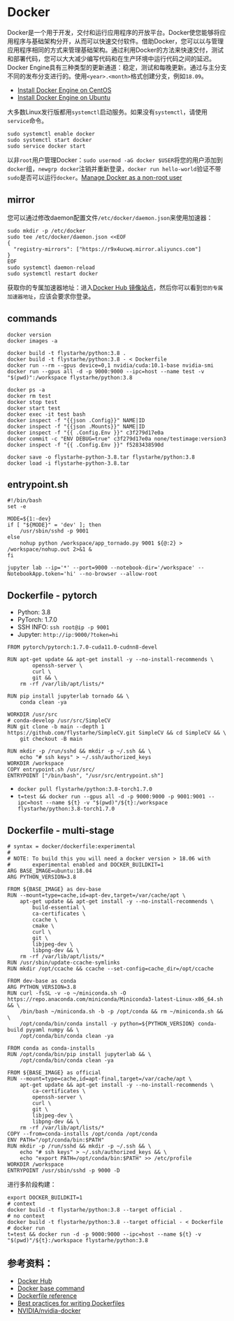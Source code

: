 # Docker
Docker是一个用于开发，交付和运行应用程序的开放平台。Docker使您能够将应用程序与基础架构分开，从而可以快速交付软件。借助Docker，您可以以与管理应用程序相同的方式来管理基础架构。通过利用Docker的方法来快速交付，测试和部署代码，您可以大大减少编写代码和在生产环境中运行代码之间的延迟。Docker Engine具有三种类型的更新通道：稳定，测试和每晚更新。通过与主分支不同的发布分支进行的。使用`<year>.<month>`格式创建分支，例如`18.09`。

* [Install Docker Engine on CentOS](https://docs.docker.com/engine/install/centos/)
* [Install Docker Engine on Ubuntu](https://docs.docker.com/engine/install/ubuntu/)

大多数Linux发行版都用`systemctl`启动服务。如果没有`systemctl`，请使用`service`命令。
```
sudo systemctl enable docker
sudo systemctl start docker
sudo service docker start
```

以非`root`用户管理Docker：`sudo usermod -aG docker $USER`将您的用户添加到`docker`组，`newgrp docker`注销并重新登录，`docker run hello-world`验证不带`sudo`是否可以运行`docker`。[Manage Docker as a non-root user](https://docs.docker.com/engine/install/linux-postinstall/#manage-docker-as-a-non-root-user)

## mirror
您可以通过修改daemon配置文件`/etc/docker/daemon.json`来使用加速器：
```
sudo mkdir -p /etc/docker
sudo tee /etc/docker/daemon.json <<EOF
{
  "registry-mirrors": ["https://r9x4ucwq.mirror.aliyuncs.com"]
}
EOF
sudo systemctl daemon-reload
sudo systemctl restart docker
```

获取你的专属加速器地址：进入[Docker Hub 镜像站点](https://cr.console.aliyun.com)，然后你可以看到`您的专属加速器地址`，应该会要求你登录。

## commands
```
docker version
docker images -a

docker build -t flystarhe/python:3.8 .
docker build -t flystarhe/python:3.8 - < Dockerfile
docker run --rm --gpus device=0,1 nvidia/cuda:10.1-base nvidia-smi
docker run --gpus all -d -p 9000:9000 --ipc=host --name test -v "$(pwd)":/workspace flystarhe/python:3.8

docker ps -a
docker rm test
docker stop test
docker start test
docker exec -it test bash
docker inspect -f "{{json .Config}}" NAME|ID
docker inspect -f "{{json .Mounts}}" NAME|ID
docker inspect -f "{{ .Config.Env }}" c3f279d17e0a
docker commit -c "ENV DEBUG=true" c3f279d17e0a none/testimage:version3
docker inspect -f "{{ .Config.Env }}" f5283438590d

docker save -o flystarhe-python-3.8.tar flystarhe/python:3.8
docker load -i flystarhe-python-3.8.tar
```

## entrypoint.sh
```
#!/bin/bash
set -e

MODE=${1:-dev}
if [ "${MODE}" = 'dev' ]; then
    /usr/sbin/sshd -p 9001
else
    nohup python /workspace/app_tornado.py 9001 ${@:2} > /workspace/nohup.out 2>&1 &
fi

jupyter lab --ip='*' --port=9000 --notebook-dir='/workspace' --NotebookApp.token='hi' --no-browser --allow-root
```

## Dockerfile - pytorch

* Python: 3.8
* PyTorch: 1.7.0
* SSH INFO: `ssh root@ip -p 9001`
* Jupyter: `http://ip:9000/?token=hi`

```
FROM pytorch/pytorch:1.7.0-cuda11.0-cudnn8-devel

RUN apt-get update && apt-get install -y --no-install-recommends \
        openssh-server \
        curl \
        git && \
    rm -rf /var/lib/apt/lists/*

RUN pip install jupyterlab tornado && \
    conda clean -ya

WORKDIR /usr/src
# conda-develop /usr/src/SimpleCV
RUN git clone -b main --depth 1 https://github.com/flystarhe/SimpleCV.git SimpleCV && cd SimpleCV && \
    git checkout -B main

RUN mkdir -p /run/sshd && mkdir -p ~/.ssh && \
    echo "# ssh keys" > ~/.ssh/authorized_keys
WORKDIR /workspace
COPY entrypoint.sh /usr/src/
ENTRYPOINT ["/bin/bash", "/usr/src/entrypoint.sh"]
```

* `docker pull flystarhe/python:3.8-torch1.7.0`
* `t=test && docker run --gpus all -d -p 9000:9000 -p 9001:9001 --ipc=host --name ${t} -v "$(pwd)"/${t}:/workspace flystarhe/python:3.8-torch1.7.0`

## Dockerfile - multi-stage
```
# syntax = docker/dockerfile:experimental
#
# NOTE: To build this you will need a docker version > 18.06 with
#       experimental enabled and DOCKER_BUILDKIT=1
ARG BASE_IMAGE=ubuntu:18.04
ARG PYTHON_VERSION=3.8

FROM ${BASE_IMAGE} as dev-base
RUN --mount=type=cache,id=apt-dev,target=/var/cache/apt \
    apt-get update && apt-get install -y --no-install-recommends \
        build-essential \
        ca-certificates \
        ccache \
        cmake \
        curl \
        git \
        libjpeg-dev \
        libpng-dev && \
    rm -rf /var/lib/apt/lists/*
RUN /usr/sbin/update-ccache-symlinks
RUN mkdir /opt/ccache && ccache --set-config=cache_dir=/opt/ccache

FROM dev-base as conda
ARG PYTHON_VERSION=3.8
RUN curl -fsSL -v -o ~/miniconda.sh -O https://repo.anaconda.com/miniconda/Miniconda3-latest-Linux-x86_64.sh && \
    /bin/bash ~/miniconda.sh -b -p /opt/conda && rm ~/miniconda.sh && \
    /opt/conda/bin/conda install -y python=${PYTHON_VERSION} conda-build pyyaml numpy && \
    /opt/conda/bin/conda clean -ya

FROM conda as conda-installs
RUN /opt/conda/bin/pip install jupyterlab && \
    /opt/conda/bin/conda clean -ya

FROM ${BASE_IMAGE} as official
RUN --mount=type=cache,id=apt-final,target=/var/cache/apt \
    apt-get update && apt-get install -y --no-install-recommends \
        ca-certificates \
        openssh-server \
        curl \
        git \
        libjpeg-dev \
        libpng-dev && \
    rm -rf /var/lib/apt/lists/*
COPY --from=conda-installs /opt/conda /opt/conda
ENV PATH="/opt/conda/bin:$PATH"
RUN mkdir -p /run/sshd && mkdir -p ~/.ssh && \
    echo "# ssh keys" > ~/.ssh/authorized_keys && \
    echo "export PATH=/opt/conda/bin:$PATH" >> /etc/profile
WORKDIR /workspace
ENTRYPOINT /usr/sbin/sshd -p 9000 -D
```

进行多阶段构建：
```
export DOCKER_BUILDKIT=1
# context
docker build -t flystarhe/python:3.8 --target official .
# no context
docker build -t flystarhe/python:3.8 --target official - < Dockerfile
# docker run
t=test && docker run -d -p 9000:9000 --ipc=host --name ${t} -v "$(pwd)"/${t}:/workspace flystarhe/python:3.8
```

## 参考资料：
* [Docker Hub](https://hub.docker.com/search?q=&type=image)
* [Docker base command](https://docs.docker.com/engine/reference/commandline/docker/)
* [Dockerfile reference](https://docs.docker.com/engine/reference/builder/)
* [Best practices for writing Dockerfiles](https://docs.docker.com/develop/develop-images/dockerfile_best-practices/)
* [NVIDIA/nvidia-docker](https://github.com/NVIDIA/nvidia-docker)